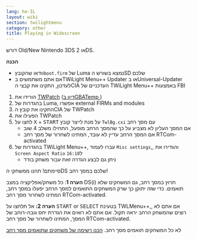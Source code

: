 ```yaml
---
lang: he-IL
layout: wiki
section: twilightmenu
category: other
title: Playing in Widescreen
---
```


דורש Old/New Nintendo 3DS או 2DS.

**הכנה**
- וודאו שהקובץ`boot.firm` של Luma נמצא בשורש הSD שלכם
- אם אתם משתמשים בTWiLight Menu++ Updater או בUniversal-Updater לעדכון, התקינו את קבצי הCIA העדכניים של TWiLight Menu++ באמצעות FBI

1. הורידו את [TWPatch](https://puu.sh/GoWHS/9459f224fb.cia) ([דיון בGBATemp ](https://gbatemp.net/threads/twpatcher-ds-i-mode-screen-filters-and-patches.542694/))
1. בהגדרות של Luma, אפשרו external FIRMs and modules
1. התקינו את קובץ הCIA של TWPatch
1. הפעילו את TWPatch
1. לחצו על <kbd class="face">X</kbd> + <kbd>START</kbd> על מנת לייצר קובץ `TwlBg.cxi` עם מסך רחב
   - אם המסך העליון לא מצביע על כך שהמסך הרחב מופעל, התחילו משלב 4 שוב
   - אם המסך הרחב עדיין לא עובד, המתינו לשחרור של מסך רחב RTCom-activated
1. בהגדרות של TWiLight Menu++, עברו לעמוד `Misc settings`,, והגדירו את `Screen Aspect Ratio` ל`16:10`
   - ניתן גם לבצע הגדרה זאת עבור משחק בודד

סיימתם! תהנו ממשחקי הDS שלכם במסך רחב!

**הערה 1**: כל משחק/אפליקציה במצב DS(i) תרוץ במסך רחב, גם המשחקים שלא תואמים. כדי שזה יתוקן כך שרק המשחקים התואמים למסך הרחב יפעלו במסך רחב, המתינו לשחרור מסך רחב RTCom-activated.

**הערה 2:** אל תלחצו על <kbd>START</kbd> or <kbd>SELECT</kbd> בטעינת TWLMenu++,, אם אתם לא רוצים שהמשחק הרחב יראה תקול. אם אתם לא רואים את הגדרת יחס גובה-רוחב של המסך, המתינו לשחרור של מסך רחב RTCom-activated.

לא כל המשחקים תואמים מסך רחב. [הכנו רשימה של משחקים שתואמים מסך רחב](https://github.com/DS-Homebrew/TWiLightMenu/blob/master/7zfile/3DS%20-%20CFW%20users/Games%20supported%20with%20widescreen.txt)
